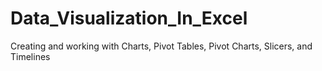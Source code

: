 # Data_Visualization_In_Excel
Creating and working with Charts, Pivot Tables, Pivot Charts, Slicers, and Timelines
